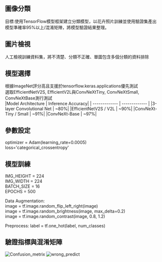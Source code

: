 ## 圖像分類
目標:使用TensorFlow模型框架建立分類模型，以花卉照片訓練並使用驗證集產出模型準確率95%以上/混淆矩陣，將模型驗證結果整理。  

## 圖片檢視
人工檢視訓練資料集，將不清楚、分類不正確、單圖包含多個分類的資料排除  

## 模型選擇
根據ImageNet評分高且支援於tensorflow.keras.applications優先測試  
選取EfficientNetV2S, EfficientV2L與ConvNeXtTiny, ConvNeXtSmall, ConvNeXtBase測行測試  
|Model Architecture | Inference Accuracy|
| ------------- | ------------- |
|3-layer Convolutional Net | ~80%|
|EfficientNetV2S / V2L | ~90%|
|ConvNeXt-Tiny / Small | ~91%|
|ConvNeXt-Base | ~97%|
## 參數設定
optimizer = Adam(learning_rate=0.0005)  
loss='categorical_crossentropy'  

## 模型訓練  
IMG_HEIGHT = 224  
IMG_WIDTH = 224  
BATCH_SIZE = 16  
EPOCHS = 500  

Data Augmentation:      
image = tf.image.random_flip_left_right(image)  
image = tf.image.random_brightness(image, max_delta=0.2)  
image = tf.image.random_contrast(image, 0.8, 1.2)  

Preprocess:
label = tf.one_hot(label, num_classes)
## 驗證指標與混淆矩陣
![Confusion_metrix](https://github.com/user-attachments/assets/b55f91e9-f077-4bfa-bfcf-2421fd043094)
![wrong_predict](https://github.com/user-attachments/assets/5d5af46e-bfef-4e21-a1d7-8fc22c513a03)

